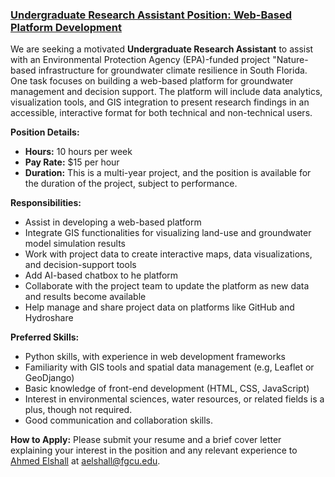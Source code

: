 ### [Undergraduate Research Assistant Position: Web-Based Platform Development](https://aselshall.github.io/ads/nbi-ra)

We are seeking a motivated **Undergraduate Research Assistant** to assist with an Environmental Protection Agency (EPA)-funded project "Nature-based infrastructure for groundwater climate resilience in South Florida. One task focuses on building a web-based platform for groundwater management and decision support. The platform will include data analytics, visualization tools, and GIS integration to present research findings in an accessible, interactive format for both technical and non-technical users.

**Position Details:**
- **Hours:** 10 hours per week
- **Pay Rate:** $15 per hour
- **Duration:** This is a multi-year project, and the position is available for the duration of the project, subject to performance.

**Responsibilities:**
- Assist in developing a web-based platform 
- Integrate GIS functionalities for visualizing land-use and groundwater model simulation results
- Work with project data to create interactive maps, data visualizations, and decision-support tools
- Add AI-based chatbox to he platform
- Collaborate with the project team to update the platform as new data and results become available
- Help manage and share project data on platforms like GitHub and Hydroshare

**Preferred Skills:**
- Python skills, with experience in web development frameworks  
- Familiarity with GIS tools and spatial data management (e.g, Leaflet or GeoDjango)
- Basic knowledge of front-end development (HTML, CSS, JavaScript)
- Interest in environmental sciences, water resources, or related fields is a plus, though not required.
- Good communication and collaboration skills.

**How to Apply:**
Please submit your resume and a brief cover letter explaining your interest in the position and any relevant experience to [Ahmed Elshall](https://orcid.org/0000-0001-8200-5064) at [aelshall@fgcu.edu](mailto:aelshall@fgcu.edu).
